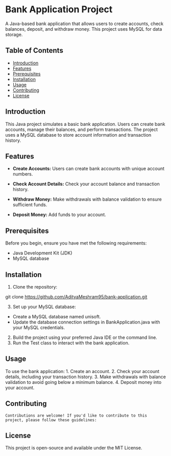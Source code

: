 # Bank Application Project

A Java-based bank application that allows users to create accounts, check balances, deposit, and withdraw money. This project uses MySQL for data storage.

## Table of Contents

- [Introduction](#introduction)
- [Features](#features)
- [Prerequisites](#prerequisites)
- [Installation](#installation)
- [Usage](#usage)
- [Contributing](#contributing)
- [License](#license)

## Introduction

This Java project simulates a basic bank application. Users can create bank accounts, manage their balances, and perform transactions. 
The project uses a MySQL database to store account information and transaction history.

## Features

- **Create Accounts:** Users can create bank accounts with unique account numbers.

- **Check Account Details:** Check your account balance and transaction history.

- **Withdraw Money:** Make withdrawals with balance validation to ensure sufficient funds.

- **Deposit Money:** Add funds to your account.

## Prerequisites

Before you begin, ensure you have met the following requirements:

- Java Development Kit (JDK)
- MySQL database

## Installation

1. Clone the repository:

git clone https://github.com/AdityaMeshram95/bank-application.git

3. Set up your MySQL database:
  - Create a MySQL database named unisoft.
  - Update the database connection settings in BankApplication.java with your MySQL credentials.

2. Build the project using your preferred Java IDE or the command line.
3. Run the Test class to interact with the bank application.

## Usage
  To use the bank application:
    1. Create an account.
    2. Check your account details, including your transaction history.
    3. Make withdrawals with balance validation to avoid going below a minimum balance.
    4. Deposit money into your account.

## Contributing
    Contributions are welcome! If you'd like to contribute to this project, please follow these guidelines:

## License
This project is open-source and available under the MIT License.
